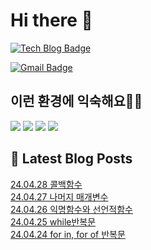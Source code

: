 # Hi there 👋

[![Tech Blog Badge](http://img.shields.io/badge/tistory-black?style=flat-square&logo=Tistory&link=https://codingpracticenote.tistory.com/)](https://codingpracticenote.tistory.com/)
	
[![Gmail Badge](https://img.shields.io/badge/Gmail-d14836?style=flat-square&logo=Gmail&logoColor=white&link=mailto:tkdrnr1215@gmail.com)](mailto:tkdrnr1215@gmail.com)

## 이런 환경에 익숙해요✍🏼

<img src="https://img.shields.io/badge/CSS3-1572B6?style=flat-square&logo=CSS3&logoColor=white"/> </t>
<img src="https://img.shields.io/badge/HTML5-E34F26?style=flat-square&logo=HTML5&logoColor=white"/> 
<img src="https://img.shields.io/badge/JavaScript-F7DF1E?style=flat-square&logo=JavaScript&logoColor=white"/>
<img src="https://img.shields.io/badge/TypeScript-3178C6?style=flat-square&logo=TypeScript&logoColor=white"/>

## 📕 Latest Blog Posts

<a href=https://codingpracticenote.tistory.com/193>24.04.28 콜백함수</a></br><a href=https://codingpracticenote.tistory.com/192>24.04.27 나머지 매개변수</a></br><a href=https://codingpracticenote.tistory.com/191>24.04.26 익명함수와 선언적함수</a></br><a href=https://codingpracticenote.tistory.com/190>24.04.25 while반복문</a></br><a href=https://codingpracticenote.tistory.com/189>24.04.24 for in, for of 반복문</a></br>